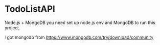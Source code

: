 # TodoListAPI
Node.js + MongoDB
you need set up node.js env and MongoDB to run this project.


I got mongodb from https://www.mongodb.com/try/download/community
